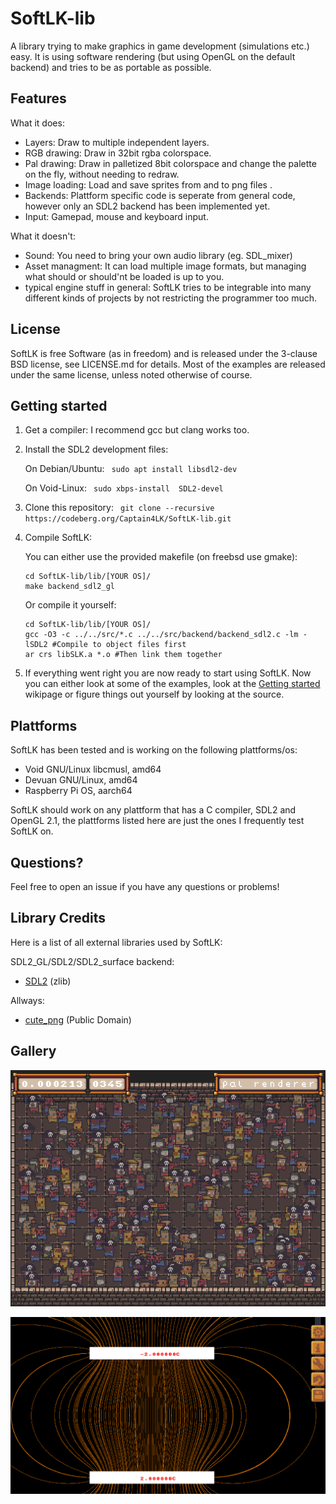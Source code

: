 # SoftLK-lib

A library trying to make graphics in game development (simulations etc.) easy. It is using software rendering (but using OpenGL on the default backend) and tries to be as portable as possible.

## Features

What it does:

* Layers: Draw to multiple independent layers.
* RGB drawing: Draw in 32bit rgba colorspace.
* Pal drawing: Draw in palletized 8bit colorspace and change the palette on the fly, without needing to redraw.
* Image loading: Load and save sprites from and to png files .
* Backends: Plattform specific code is seperate from general code, however only an SDL2 backend has been implemented yet.
* Input: Gamepad, mouse and keyboard input.

What it doesn't:

* Sound: You need to bring your own audio library (eg. SDL_mixer)
* Asset managment: It can load multiple image formats, but managing what should or should'nt be loaded is up to you.
* typical engine stuff in general: SoftLK tries to be integrable into many different kinds of projects by not restricting the programmer too much.

## License

SoftLK is free Software (as in freedom) and is released under the 3-clause BSD license, see LICENSE.md for details. Most of the examples are released under the same license, unless noted otherwise of course.

## Getting started

1. Get a compiler: I recommend gcc but clang works too.
2. Install the SDL2 development files:
	
	On Debian/Ubuntu: `` sudo apt install libsdl2-dev``

	On Void-Linux: `` sudo xbps-install  SDL2-devel``
3. Clone this repository: `` git clone --recursive https://codeberg.org/Captain4LK/SoftLK-lib.git``
4. Compile SoftLK: 
	
	You can either use the provided makefile (on freebsd use gmake):

	```
	cd SoftLK-lib/lib/[YOUR OS]/
	make backend_sdl2_gl
	```

	Or compile it yourself:
	
	```	
	cd SoftLK-lib/lib/[YOUR OS]/
	gcc -O3 -c ../../src/*.c ../../src/backend/backend_sdl2.c -lm -lSDL2 #Compile to object files first
	ar crs libSLK.a *.o #Then link them together
	```

5.  If everything went right you are now ready to start using SoftLK. Now you can either look at some of the examples, look at the [Getting started](https://codeberg.org/Captain4LK/SoftLK-lib/wiki/Getting-started) wikipage or figure things out yourself by looking at the source. 


## Plattforms

SoftLK has been tested and is working on the following plattforms/os:

* Void GNU/Linux libcmusl, amd64
* Devuan GNU/Linux, amd64
* Raspberry Pi OS, aarch64

SoftLK should work on any plattform that has a C compiler, SDL2 and OpenGL 2.1, the plattforms listed here are just the ones I frequently test SoftLK on.

## Questions?

Feel free to open an issue if you have any questions or problems!

## Library Credits

Here is a list of all external libraries used by SoftLK:

SDL2_GL/SDL2/SDL2_surface backend:

* [SDL2](https://www.libsdl.org/) (zlib)

Allways:

* [cute_png](https://github.com/RandyGaul/cute_headers/blob/master/cute_png.h) (Public Domain)

## Gallery

![performance example](screenshots/performance.png)

![efleder example](screenshots/efelder.png)
